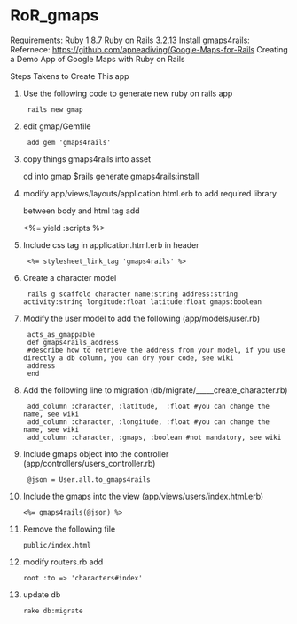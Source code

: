 RoR_gmaps
=========

Requirements: 
Ruby 1.8.7
Ruby on Rails 3.2.13 
Install gmaps4rails: 
Refernece: https://github.com/apneadiving/Google-Maps-for-Rails 
Creating a Demo App of Google Maps with Ruby on Rails


Steps Takens to Create This app

1. Use the following code to generate new ruby on rails app
        
        rails new gmap

2. edit gmap/Gemfile

        add gem 'gmaps4rails'

3. copy things gmaps4rails into asset

	cd into gmap
        $rails generate gmaps4rails:install

4. modify app/views/layouts/application.html.erb to add required library 

	between body and html tag add 
	
	<footer>
		<%= yield :scripts %> 
	</footer>

5. Include css tag in application.html.erb in header
        
        <%= stylesheet_link_tag 'gmaps4rails' %> 

6. Create a character model 

        rails g scaffold character name:string address:string activity:string longitude:float latitude:float gmaps:boolean 

7. Modify the user model to add the following (app/models/user.rb)

        acts_as_gmappable
        def gmaps4rails_address
        #describe how to retrieve the address from your model, if you use directly a db column, you can dry your code, see wiki
        address
        end

8. Add the following line to migration (db/migrate/_____create_character.rb)

        add_column :character, :latitude,  :float #you can change the name, see wiki
        add_column :character, :longitude, :float #you can change the name, see wiki
        add_column :character, :gmaps, :boolean #not mandatory, see wiki

9. Include gmaps object into the controller (app/controllers/users_controller.rb)

        @json = User.all.to_gmaps4rails

10. Include the gmaps into the view (app/views/users/index.html.erb)

        <%= gmaps4rails(@json) %>

11. Remove the following file 
        
        public/index.html

12. modify routers.rb add 

        root :to => 'characters#index'

13. update db
        
        rake db:migrate
